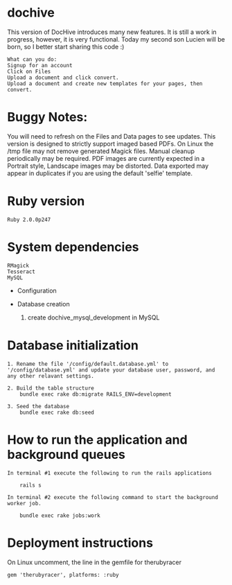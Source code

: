 # dochive

This version of DocHive introduces many new features. It is still a work in progress, however, it is very functional. Today my second son Lucien will be born, so I better start sharing this code :)

	What can you do:
	Signup for an account
	Click on Files
	Upload a document and click convert. 
	Upload a document and create new templates for your pages, then convert.


# Buggy Notes: 

You will need to refresh on the Files and Data pages to see updates.
This version is designed to strictly support imaged based PDFs. 
On Linux the /tmp file may not remove generated Magick files. Manual cleanup periodically may be required.
PDF images are currently expected in a Portrait style, Landscape images may be distorted.
Data exported may appear in duplicates if you are using the default 'selfie' template.

# Ruby version

	Ruby 2.0.0p247

# System dependencies

	RMagick
	Tesseract 
	MySQL

* Configuration

* Database creation

	1. create dochive_mysql_development in MySQL

# Database initialization

	1. Rename the file '/config/default.database.yml' to '/config/database.yml' and update your database user, password, and any other relavant settings.

	2. Build the table structure
		bundle exec rake db:migrate RAILS_ENV=development

	3. Seed the database
		bundle exec rake db:seed

# How to run the application and background queues

	In terminal #1 execute the following to run the rails applications

		rails s 

	In terminal #2 execute the following command to start the background worker job. 

		bundle exec rake jobs:work

# Deployment instructions

On Linux uncomment, the line in the gemfile for therubyracer

	gem 'therubyracer', platforms: :ruby



